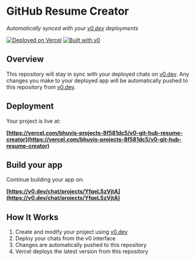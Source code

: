 # GitHub Resume Creator

*Automatically synced with your [v0.dev](https://v0.dev) deployments*

[![Deployed on Vercel](https://img.shields.io/badge/Deployed%20on-Vercel-black?style=for-the-badge&logo=vercel)](https://vercel.com/bhuvis-projects-8f581dc5/v0-git-hub-resume-creator)
[![Built with v0](https://img.shields.io/badge/Built%20with-v0.dev-black?style=for-the-badge)](https://v0.dev/chat/projects/YfqeLSzVjtA)

## Overview

This repository will stay in sync with your deployed chats on [v0.dev](https://v0.dev).
Any changes you make to your deployed app will be automatically pushed to this repository from [v0.dev](https://v0.dev).

## Deployment

Your project is live at:

**[https://vercel.com/bhuvis-projects-8f581dc5/v0-git-hub-resume-creator](https://vercel.com/bhuvis-projects-8f581dc5/v0-git-hub-resume-creator)**

## Build your app

Continue building your app on:

**[https://v0.dev/chat/projects/YfqeLSzVjtA](https://v0.dev/chat/projects/YfqeLSzVjtA)**

## How It Works

1. Create and modify your project using [v0.dev](https://v0.dev)
2. Deploy your chats from the v0 interface
3. Changes are automatically pushed to this repository
4. Vercel deploys the latest version from this repository